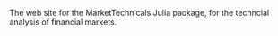 The web site for the MarketTechnicals Julia package, for the techncial analysis of financial markets.
